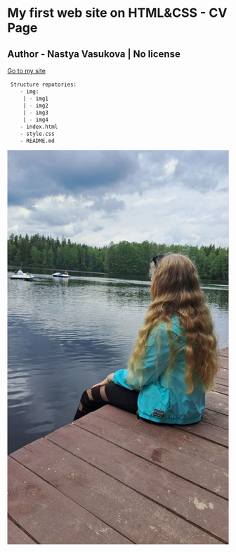 # My first web site on HTML&CSS - CV Page

## Author - Nastya Vasukova | No license

[Go to my site](https://nastyavasukova.github.io/cv_page_wd2/)

 ```
  Structure repotories:
     - img:
      | - img1
      | - img2
      | - img3
      | - img4
     - index.html
     - style.css
     - README.md
 ```
   ![alt text](img/6MmgxkYGvuE.jpg)